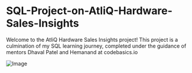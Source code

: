 # SQL-Project-on-AtliQ-Hardware-Sales-Insights
 Welcome to the AtliQ Hardware Sales Insights project! This project is a culmination of my SQL learning journey, completed under the guidance of mentors Dhaval Patel and Hemanand at codebasics.io  

![Image](https://github.com/user-attachments/assets/0c6706f0-9b7f-42f0-b8b8-e2ac733ca34e)
